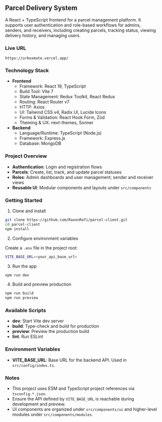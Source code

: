## Parcel Delivery System

A React + TypeScript frontend for a parcel management platform. It supports user authentication and role-based workflows for admins, senders, and receivers, including creating parcels, tracking status, viewing delivery history, and managing users.

### Live URL

`https://urboxmate.vercel.app/`

### Technology Stack

- **Frontend**
  - Framework: React 19, TypeScript
  - Build Tool: Vite 7
  - State Management: Redux Toolkit, React Redux
  - Routing: React Router v7
  - HTTP: Axios
  - UI: Tailwind CSS v4, Radix UI, Lucide Icons
  - Forms & Validation: React Hook Form, Zod
  - Theming & UX: next-themes, Sonner
- **Backend**
  - Language/Runtime: TypeScript (Node.js)
  - Framework: Express.js
  - Database: MongoDB

### Project Overview

- **Authentication**: Login and registration flows
- **Parcels**: Create, list, track, and update parcel statuses
- **Roles**: Admin dashboards and user management; sender and receiver views
- **Reusable UI**: Modular components and layouts under `src/components`

### Getting Started

1. Clone and install

```bash
git clone https://github.com/RaxonRafi/parcel-client.git
cd parcel-client
npm install
```

2. Configure environment variables

Create a `.env` file in the project root:

```bash
VITE_BASE_URL=<your_api_base_url>
```

3. Run the app

```bash
npm run dev
```

4. Build and preview production

```bash
npm run build
npm run preview
```

### Available Scripts

- **dev**: Start Vite dev server
- **build**: Type-check and build for production
- **preview**: Preview the production build
- **lint**: Run ESLint

### Environment Variables

- **VITE_BASE_URL**: Base URL for the backend API. Used in `src/config/index.ts`.

### Notes

- This project uses ESM and TypeScript project references via `tsconfig.*.json`.
- Ensure the API defined by `VITE_BASE_URL` is reachable during development and preview.
- UI components are organized under `src/components/ui` and higher-level modules under `src/components/modules`.
